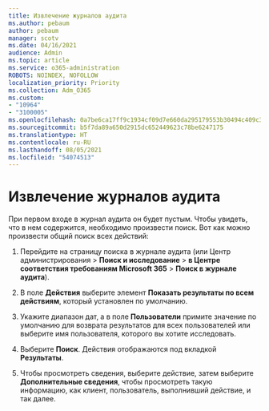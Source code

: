 ```yaml
---
title: Извлечение журналов аудита
ms.author: pebaum
author: pebaum
manager: scotv
ms.date: 04/16/2021
audience: Admin
ms.topic: article
ms.service: o365-administration
ROBOTS: NOINDEX, NOFOLLOW
localization_priority: Priority
ms.collection: Adm_O365
ms.custom:
- "10964"
- "3100005"
ms.openlocfilehash: 0a7be6ca17ff9c1934cf09d7e660da295179553b30494c409c345c5e3b5c5fd8
ms.sourcegitcommit: b5f7da89a650d2915dc652449623c78be6247175
ms.translationtype: HT
ms.contentlocale: ru-RU
ms.lasthandoff: 08/05/2021
ms.locfileid: "54074513"
---
```

# <a name="retrieve-the-audit-logs"></a>Извлечение журналов аудита

При первом входе в журнал аудита он будет пустым. Чтобы увидеть, что в нем содержится, необходимо произвести поиск. Вот как можно произвести общий поиск всех действий:

1. Перейдите на страницу поиска в журнале аудита (или Центр администрирования > **Поиск и исследование** > **в Центре соответствия требованиям Microsoft 365** > **Поиск в журнале аудита**).

1. В поле **Действия** выберите элемент **Показать результаты по всем действиям**, который установлен по умолчанию.

1. Укажите диапазон дат, а в поле **Пользователи** примите значение по умолчанию для возврата результатов для всех пользователей или выберите имя пользователя, которого вы хотите исследовать.

1. Выберите **Поиск**. Действия отображаются под вкладкой **Результаты**.

1. Чтобы просмотреть сведения, выберите действие, затем выберите **Дополнительные сведения**, чтобы просмотреть такую информацию, как клиент, пользователь, выполнивший действие, и так далее.
